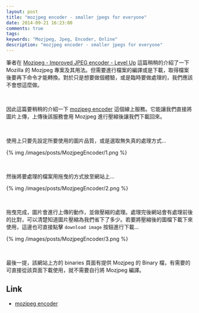 ```yaml
---
layout: post
title: "mozjpeg encoder - smaller jpegs for everyone"
date: 2014-09-21 16:23:00
comments: true
tags: 
keywords: "Mozjpeg, Jpeg, Encoder, Online"
description: "mozjpeg encoder - smaller jpegs for everyone"
---
```


筆者在 [Mozjpeg - Improved JPEG encoder - Level Up](http://larrynung.github.io/2014/09/20/mozjpeg-improved-jpeg-encoder/) 這篇稍稍的介紹了一下 Mozilla 的 Mozjpeg 專案及其用法。但需要進行檔案的編譯或是下載，取得檔案後要再下命令才能轉換。對於只是想要做個體驗，或是臨時要做處理的，我們應該不會想這麼做。  

<!-- More -->

<br/>

因此這篇要稍稍的介紹一下 [mozjpeg encoder](http://mozjpeg.codelove.de/) 這個線上服務。它能讓我們直接將圖片上傳，上傳後該服務會用 Mozjpeg 進行壓縮後讓我們下載回來。  

<br/>

使用上只要先設定所要使用的圖片品質，或是選取無失真的處理方式...  

{% img /images/posts/MozjpegEncoder/1.png %}

<br/>

然後將要處理的檔案用拖曳的方式放至網站上...  

{% img /images/posts/MozjpegEncoder/2.png %}

<br/>

拖曳完成，圖片會進行上傳的動作，並做壓縮的處理。處理完後網站會有處理前後的比對，可以清楚知道圖片壓縮為我們省下了多少。若要將壓縮後的圖檔下載下來使用，這邊也可直接點擊 `download image` 按鈕進行下載...  

{% img /images/posts/MozjpegEncoder/3.png %}

<br/>

最後一提，該網站上方的 binaries 頁面有提供 Mozjpeg 的 Binary 檔，有需要的可直接從該頁面下載使用，就不需要自行將 Mozjpeg 編譯。  

Link
----
* [mozjpeg encoder](http://mozjpeg.codelove.de/)
